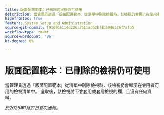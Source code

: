 ```yaml
---
title: 版面配置範本：已刪除的檢視仍可使用
description: 當管理員透過「版面配置範本」從清單中刪除檢視時，該檢視仍會顯示在使用者可用的檢視清單中。 選取後，檢視不會套用或套用不含任何資料的檢視欄。
hidefromtoc: true
feature: System Setup and Administration
source-git-commit: f916916114d226a7611ac62bfdb5946526f7afb5
workflow-type: tm+mt
source-wordcount: '96'
ht-degree: 0%

---
```


# 版面配置範本：已刪除的檢視仍可使用

當管理員透過「版面配置範本」從清單中刪除檢視時，該檢視仍會顯示在使用者可用的檢視清單中。 選取後，該檢視將不會套用或套用檢視的欄，且沒有任何資料。

_於2025年1月21日首次通報。_
